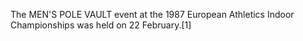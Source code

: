 The MEN'S POLE VAULT event at the 1987 European Athletics Indoor Championships was held on 22 February.[1]
